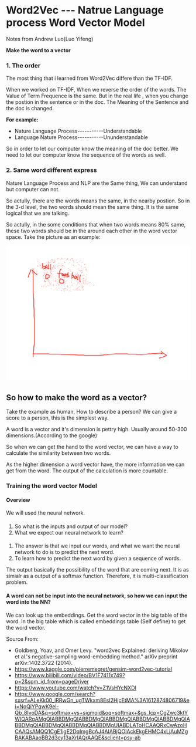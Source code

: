 # Word2Vec --- Natrue Language process Word Vector Model
Notes from Andrew Luo(Luo Yifeng)

**Make the word to a vector**


### 1.  The order
The most thing that i learned from Word2Vec differe than the TF-IDF.

When we worked on TF-IDF, When we reverse the order of the words. The Value of Term Frequence is the same. But in the real life , when you change the postion in the sentence or in the doc. The Meaning of the Sentence and the doc is changed. 



**For example:**
- Nature Language Process-----------Understandable
- Language Nature Process-----------Ununderstandable


So in order to let our computer know the meaning of the doc better. We need to let our computer know the sequence of the words as well.

### 2. Same word different express

Nature Language Process and NLP are the Same thing, We can understand but computer can not.

So actully, there are the words means the same, in the nearby postion. So in the 3-d level, the two words should mean the same thing. It is the same logical that we are talking.


So actully, in the some conditions that when two words means 80% same, these two words should be in the around each other in the word vector space. Take the picture as an example:


![image](/Notes/image/1.png)
 
## So how to make the word as a vector?

Take the example as human, How to describe a person? We can give a score to a person, this is the simplest way.

A word is a vector and it's dimension is pettry high. Usually around 50-300 dimensions.(According to the google)

So when we can get the hand to the word vector, we can have a way to calculate the similarity between two words.

As the higher dimension a word vector have, the more information we can get from the word. The output of the calculation is more countable.


### Training the word vector Model


#### Overview

We will used the neural network.

####
1. So what is the inputs and output of our model?
2. What we expect our neural network to learn?

####
1. The answer is that we input our words, and what we want the neural network to do is to predict the next word.
2. To learn how to predict the next word by given a sequence of words.


The output basically the possibility of the word that are coming next. It is as simialr as a output of a softmax function.
Therefore, it is multi-classification problem.

#### A word can not be input into the neural network, so how we can input the word into the NN?
We can look up the embeddings. Get the word vector in the big table of the word. In the big table which is called embeddings table (Self define) to get the word vector.






























Source From:
- Goldberg, Yoav, and Omer Levy. "word2vec Explained: deriving Mikolov et al.'s negative-sampling word-embedding method." arXiv preprint arXiv:1402.3722 (2014).
- https://www.kaggle.com/pierremegret/gensim-word2vec-tutorial
- https://www.bilibili.com/video/BV1F7411x749?p=2&spm_id_from=pageDriver
- https://www.youtube.com/watch?v=Z1VsHYcNXDI
- https://www.google.com/search?sxsrf=ALeKk00_iRRwGn_ugTWkxm8EsI2HjcEtMA%3A1612874806719&ei=NoQiYPqwK9el-Qb_8IvoDA&q=softmax+vs+sigmoid&oq=softmax+&gs_lcp=CgZwc3ktYWIQARgAMgQIABBDMgQIABBDMgQIABBDMgQIABBDMgQIABBDMgQIABBDMgQIABBDMgQIABBDMgQIABBDMgUIABDLAToHCAAQRxCwAzoHCAAQsAMQQ1CgE1igE2DqImgBcAJ4AIABjQOIAckEkgEHMC4xLjAuMZgBAKABAaoBB2d3cy13aXrIAQrAAQE&sclient=psy-ab
  





